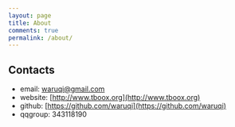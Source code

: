 ```yaml
---
layout: page
title: About
comments: true
permalink: /about/
---
```


## Contacts

* email: [waruqi@gmail.com](waruqi@gmail.com)
* website: [http://www.tboox.org](http://www.tboox.org)
* github: [https://github.com/waruqi](https://github.com/waruqi)
* qqgroup: 343118190
